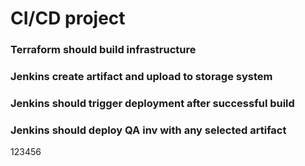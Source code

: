 # CI/CD project

### Terraform should build infrastructure
### Jenkins create artifact and upload to storage system
### Jenkins should trigger deployment after successful build
### Jenkins should deploy QA inv with any selected artifact

123456

